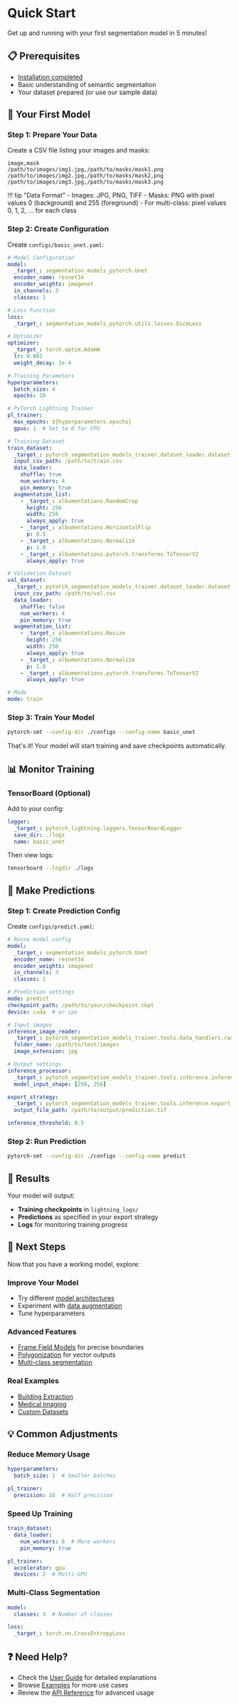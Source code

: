 # Quick Start

Get up and running with your first segmentation model in 5 minutes!

## 📋 Prerequisites

- [Installation completed](installation.md)
- Basic understanding of semantic segmentation
- Your dataset prepared (or use our sample data)

## 🎯 Your First Model

### Step 1: Prepare Your Data

Create a CSV file listing your images and masks:

```csv
image,mask
/path/to/images/img1.jpg,/path/to/masks/mask1.png
/path/to/images/img2.jpg,/path/to/masks/mask2.png
/path/to/images/img3.jpg,/path/to/masks/mask3.png
```

!!! tip "Data Format"
    - Images: JPG, PNG, TIFF
    - Masks: PNG with pixel values 0 (background) and 255 (foreground)
    - For multi-class: pixel values 0, 1, 2, ... for each class

### Step 2: Create Configuration

Create `configs/basic_unet.yaml`:

```yaml title="configs/basic_unet.yaml"
# Model Configuration
model:
  _target_: segmentation_models_pytorch.Unet
  encoder_name: resnet34
  encoder_weights: imagenet
  in_channels: 3
  classes: 1

# Loss Function
loss:
  _target_: segmentation_models_pytorch.utils.losses.DiceLoss

# Optimizer
optimizer:
  _target_: torch.optim.AdamW
  lr: 0.001
  weight_decay: 1e-4

# Training Parameters
hyperparameters:
  batch_size: 4
  epochs: 10

# PyTorch Lightning Trainer
pl_trainer:
  max_epochs: ${hyperparameters.epochs}
  gpus: 1  # Set to 0 for CPU

# Training Dataset
train_dataset:
  _target_: pytorch_segmentation_models_trainer.dataset_loader.dataset.SegmentationDataset
  input_csv_path: /path/to/train.csv
  data_loader:
    shuffle: true
    num_workers: 4
    pin_memory: true
  augmentation_list:
    - _target_: albumentations.RandomCrop
      height: 256
      width: 256
      always_apply: true
    - _target_: albumentations.HorizontalFlip
      p: 0.5
    - _target_: albumentations.Normalize
      p: 1.0
    - _target_: albumentations.pytorch.transforms.ToTensorV2
      always_apply: true

# Validation Dataset
val_dataset:
  _target_: pytorch_segmentation_models_trainer.dataset_loader.dataset.SegmentationDataset
  input_csv_path: /path/to/val.csv
  data_loader:
    shuffle: false
    num_workers: 4
    pin_memory: true
  augmentation_list:
    - _target_: albumentations.Resize
      height: 256
      width: 256
      always_apply: true
    - _target_: albumentations.Normalize
      p: 1.0
    - _target_: albumentations.pytorch.transforms.ToTensorV2
      always_apply: true

# Mode
mode: train
```

### Step 3: Train Your Model

```bash
pytorch-smt --config-dir ./configs --config-name basic_unet
```

That's it! Your model will start training and save checkpoints automatically.

## 📊 Monitor Training

### TensorBoard (Optional)

Add to your config:

```yaml
logger:
  _target_: pytorch_lightning.loggers.TensorBoardLogger
  save_dir: ./logs
  name: basic_unet
```

Then view logs:
```bash
tensorboard --logdir ./logs
```

## 🔮 Make Predictions

### Step 1: Create Prediction Config

Create `configs/predict.yaml`:

```yaml
# Reuse model config
model:
  _target_: segmentation_models_pytorch.Unet
  encoder_name: resnet34
  encoder_weights: imagenet
  in_channels: 3
  classes: 1

# Prediction settings
mode: predict
checkpoint_path: /path/to/your/checkpoint.ckpt
device: cuda  # or cpu

# Input images
inference_image_reader:
  _target_: pytorch_segmentation_models_trainer.tools.data_handlers.raster_reader.FolderImageReaderProcessor
  folder_name: /path/to/test/images
  image_extension: jpg

# Output settings
inference_processor:
  _target_: pytorch_segmentation_models_trainer.tools.inference.inference_processors.SingleImageInfereceProcessor
  model_input_shape: [256, 256]

export_strategy:
  _target_: pytorch_segmentation_models_trainer.tools.inference.export_inference.RasterExportInferenceStrategy
  output_file_path: /path/to/output/prediction.tif

inference_threshold: 0.5
```

### Step 2: Run Prediction

```bash
pytorch-smt --config-dir ./configs --config-name predict
```

## 🎉 Results

Your model will output:
- **Training checkpoints** in `lightning_logs/`
- **Predictions** as specified in your export strategy
- **Logs** for monitoring training progress

## 🚀 Next Steps

Now that you have a working model, explore:

### Improve Your Model
- Try different [model architectures](../user-guide/model-types.md)
- Experiment with [data augmentation](../user-guide/augmentation.md)
- Tune hyperparameters

### Advanced Features
- [Frame Field Models](../advanced/frame-field.md) for precise boundaries
- [Polygonization](../advanced/polygonization.md) for vector outputs
- [Multi-class segmentation](../examples/multi-class.md)

### Real Examples
- [Building Extraction](../examples/basic-segmentation.md)
- [Medical Imaging](../examples/advanced-workflows.md)
- [Custom Datasets](../examples/custom-dataset.md)

## 💡 Common Adjustments

### Reduce Memory Usage
```yaml
hyperparameters:
  batch_size: 1  # Smaller batches

pl_trainer:
  precision: 16  # Half precision
```

### Speed Up Training
```yaml
train_dataset:
  data_loader:
    num_workers: 8  # More workers
    pin_memory: true

pl_trainer:
  accelerator: gpu
  devices: 2  # Multi-GPU
```

### Multi-Class Segmentation
```yaml
model:
  classes: 3  # Number of classes

loss:
  _target_: torch.nn.CrossEntropyLoss
```

## ❓ Need Help?

- Check the [User Guide](../user-guide/training.md) for detailed explanations
- Browse [Examples](../examples/basic-segmentation.md) for more use cases
- Review the [API Reference](../api/main.md) for advanced usage